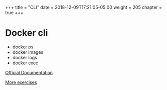 +++
title = "CLI"
date = 2018-12-09T17:21:05-05:00
weight = 205
chapter = true
+++

# Docker cli

* docker ps
* docker images 
* docker logs
* docker exec

[Official Documentation](https://docs.docker.com/engine/reference/commandline/cli/)

[More exercises](https://www.katacoda.com/contino/courses/docker/basics) 

